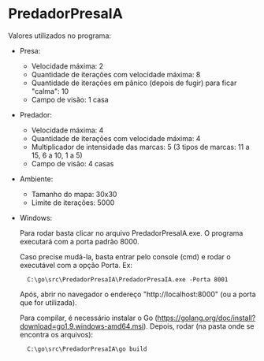 # PredadorPresaIA

Valores utilizados no programa:

- Presa:
    - Velocidade máxima: 2
    - Quantidade de iterações com velocidade máxima: 8
    - Quantidade de iterações em pânico (depois de fugir) para ficar "calma": 10
    - Campo de visão: 1 casa

- Predador:
    - Velocidade máxima: 4
    - Quantidade de iterações com velocidade máxima: 4
    - Multiplicador de intensidade das marcas: 5 (3 tipos de marcas: 11 a 15, 6 a 10, 1 a 5)
    - Campo de visão: 4 casas

- Ambiente:
    - Tamanho do mapa: 30x30
    - Limite de iterações: 5000


- Windows:

	Para rodar basta clicar no arquivo PredadorPresaIA.exe. O programa executará com a porta padrão 8000.

	Caso precise mudá-la, basta entrar pelo console (cmd) e rodar o executável com a opção Porta. Ex:

		C:\go\src\PredadorPresaIA\PredadorPresaIA.exe -Porta 8001

	Após, abrir no navegador o endereço "http://localhost:8000" (ou a porta que for utilizada).

	Para compilar, é necessário instalar o Go (https://golang.org/doc/install?download=go1.9.windows-amd64.msi).
	Depois, rodar (na pasta onde se encontra os arquivos):

		C:\go\src\PredadorPresaIA\go build
